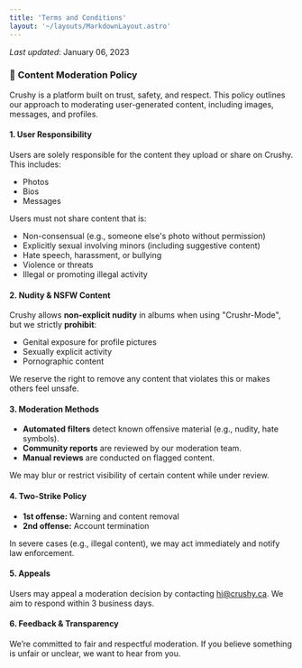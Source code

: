 ```yaml
---
title: 'Terms and Conditions'
layout: '~/layouts/MarkdownLayout.astro'
---
```


_Last updated_: January 06, 2023


### 📄 **Content Moderation Policy**

Crushy is a platform built on trust, safety, and respect. This policy outlines our approach to moderating user-generated content, including images, messages, and profiles.

#### 1. **User Responsibility**

Users are solely responsible for the content they upload or share on Crushy. This includes:

* Photos
* Bios
* Messages

Users must not share content that is:

* Non-consensual (e.g., someone else's photo without permission)
* Explicitly sexual involving minors (including suggestive content)
* Hate speech, harassment, or bullying
* Violence or threats
* Illegal or promoting illegal activity

#### 2. **Nudity & NSFW Content**

Crushy allows **non-explicit nudity** in albums when using "Crushr-Mode", but we strictly **prohibit**:

* Genital exposure for profile pictures
* Sexually explicit activity
* Pornographic content

We reserve the right to remove any content that violates this or makes others feel unsafe.

#### 3. **Moderation Methods**

* **Automated filters** detect known offensive material (e.g., nudity, hate symbols).
* **Community reports** are reviewed by our moderation team.
* **Manual reviews** are conducted on flagged content.

We may blur or restrict visibility of certain content while under review.

#### 4. **Two-Strike Policy**

* **1st offense:** Warning and content removal
* **2nd offense:** Account termination

In severe cases (e.g., illegal content), we may act immediately and notify law enforcement.

#### 5. **Appeals**

Users may appeal a moderation decision by contacting [hi@crushy.ca](mailto:hi@crushy.ca). We aim to respond within 3 business days.

#### 6. **Feedback & Transparency**

We’re committed to fair and respectful moderation. If you believe something is unfair or unclear, we want to hear from you.
